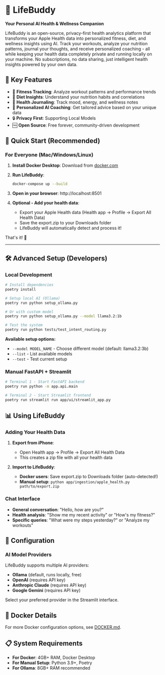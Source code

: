 # 🌟 LifeBuddy

**Your Personal AI Health & Wellness Companion**

LifeBuddy is an open-source, privacy-first health analytics platform that transforms your Apple Health data into personalized fitness, diet, and wellness insights using AI. Track your workouts, analyze your nutrition patterns, journal your thoughts, and receive personalized coaching - all while keeping your health data completely private and running locally on your machine. No subscriptions, no data sharing, just intelligent health insights powered by your own data.

## 🎯 Key Features

- 🏃 **Fitness Tracking**: Analyze workout patterns and performance trends
- 🥗 **Diet Insights**: Understand your nutrition habits and correlations
- 📝 **Health Journaling**: Track mood, energy, and wellness notes
- 🤖 **Personalized AI Coaching**: Get tailored advice based on your unique data
- 🔒 **Privacy First**: Supporting Local Models
- 🆓 **Open Source**: Free forever, community-driven development

## 🚀 Quick Start (Recommended)

### For Everyone (Mac/Windows/Linux)

1. **Install Docker Desktop**: Download from [docker.com](https://www.docker.com/products/docker-desktop/)

2. **Run LifeBuddy**:
   ```bash
   docker-compose up --build
   ```

3. **Open in your browser**: http://localhost:8501

4. **Optional - Add your health data**:
   - Export your Apple Health data (Health app → Profile → Export All Health Data)
   - Save the export.zip to your Downloads folder
   - LifeBuddy will automatically detect and process it!

That's it! 🎉

---

## 🛠️ Advanced Setup (Developers)

### Local Development

```bash
# Install dependencies
poetry install

# Setup local AI (Ollama)
poetry run python setup_ollama.py

# Or with custom model
poetry run python setup_ollama.py --model llama3.2:1b

# Test the system
poetry run python tests/test_intent_routing.py
```

**Available setup options:**
- `--model MODEL_NAME` - Choose different model (default: llama3.2:3b)
- `--list` - List available models
- `--test` - Test current setup

### Manual FastAPI + Streamlit

```bash
# Terminal 1 - Start FastAPI backend
poetry run python -m app.api.main

# Terminal 2 - Start Streamlit frontend  
poetry run streamlit run app/ui/streamlit_app.py
```

## 📊 Using LifeBuddy

### Adding Your Health Data

1. **Export from iPhone**: 
   - Open Health app → Profile → Export All Health Data
   - This creates a zip file with all your health data

2. **Import to LifeBuddy**:
   - **Docker users**: Save export.zip to Downloads folder (auto-detected!)
   - **Manual setup**: `python app/ingestion/apple_health.py path/to/export.zip`

### Chat Interface

- **General conversation**: "Hello, how are you?"
- **Health analysis**: "Show me my recent activity" or "How's my fitness?"
- **Specific queries**: "What were my steps yesterday?" or "Analyze my workouts"

## 🔧 Configuration

### AI Model Providers

LifeBuddy supports multiple AI providers:

- **Ollama** (default, runs locally, free)
- **OpenAI** (requires API key)
- **Anthropic Claude** (requires API key)
- **Google Gemini** (requires API key)

Select your preferred provider in the Streamlit interface.

## 🐳 Docker Details

For more Docker configuration options, see [DOCKER.md](DOCKER.md).

## 📋 System Requirements

- **For Docker**: 4GB+ RAM, Docker Desktop
- **For Manual Setup**: Python 3.9+, Poetry
- **For Ollama**: 8GB+ RAM recommended

